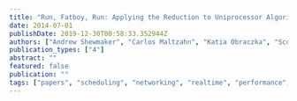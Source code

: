 ```yaml
---
title: "Run, Fatboy, Run: Applying the Reduction to Uniprocessor Algorithm to Other Wide Resources"
date: 2014-07-01
publishDate: 2019-12-30T00:58:33.352944Z
authors: ["Andrew Shewmaker", "Carlos Maltzahn", "Katia Obraczka", "Scott Brandt"]
publication_types: ["4"]
abstract: ""
featured: false
publication: ""
tags: ["papers", "scheduling", "networking", "realtime", "performance", "management"]
---
```


